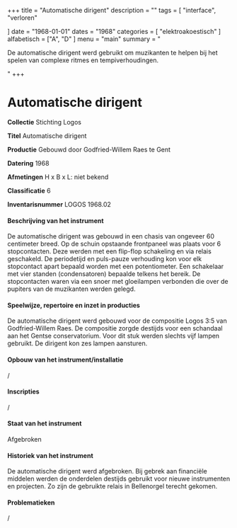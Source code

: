 +++
title = "Automatische dirigent"
description = ""
tags = [
    "interface",
"verloren"

]
date = "1968-01-01"
dates = "1968"
categories = [
    "elektroakoestisch"
]
alfabetisch = ["A", "D"
]
menu = "main"
summary = "<p>De automatische dirigent werd gebruikt om muzikanten te helpen bij het spelen van complexe ritmes en tempiverhoudingen.</p>"
+++

# Automatische dirigent

**Collectie**
Stichting Logos

**Titel**
Automatische dirigent

**Productie**
Gebouwd door Godfried-Willem Raes te Gent

**Datering**
1968

**Afmetingen**
H x B x L: niet bekend

**Classificatie**
6

**Inventarisnummer**
LOGOS 1968.02

#### Beschrijving van het instrument
De automatische dirigent was gebouwd in een chasis van ongeveer 60 centimeter breed. Op de schuin opstaande frontpaneel was plaats voor 6 stopcontacten. Deze werden met een flip-flop schakeling en via relais geschakeld. De periodetijd en puls-pauze verhouding kon voor elk stopcontact apart bepaald worden met een potentiometer. Een schakelaar met vier standen (condensatoren) bepaalde telkens het bereik. De stopcontacten waren via een snoer met gloeilampen verbonden die over de pupiters van de muzikanten werden gelegd.

#### Speelwijze, repertoire en inzet in producties
De automatische dirigent werd gebouwd voor de compositie Logos 3:5 van Godfried-Willem Raes. De compositie zorgde destijds voor een schandaal aan het Gentse conservatorium. Voor dit stuk werden slechts vijf lampen gebruikt. De dirigent kon zes lampen aansturen.

#### Opbouw van het instrument/installatie
/

#### Inscripties
/

#### Staat van het instrument
Afgebroken

#### Historiek van het instrument
De automatische dirigent werd afgebroken. Bij gebrek aan financiële middelen werden de onderdelen destijds gebruikt voor nieuwe instrumenten en projecten. Zo zijn de gebruikte relais in Bellenorgel terecht gekomen.

#### Problematieken
/
